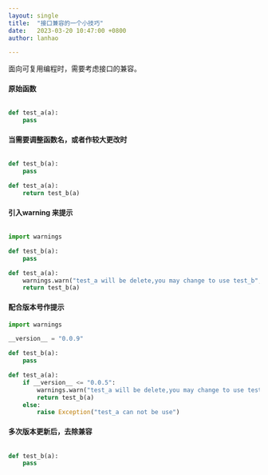 ```yaml
---
layout: single
title:  "接口兼容的一个小技巧"
date:   2023-03-20 10:47:00 +0800
author: lanhao

---
```


面向可复用编程时，需要考虑接口的兼容。


#### 原始函数

```python

def test_a(a):
    pass

```

#### 当需要调整函数名，或者作较大更改时

```python

def test_b(a):
    pass

def test_a(a):
    return test_b(a)

```

#### 引入warning 来提示

```python

import warnings

def test_b(a):
    pass

def test_a(a):
    warnings.warn("test_a will be delete,you may change to use test_b",stacklevel=2)
    return test_b(a)

```

#### 配合版本号作提示

```python
import warnings

__version__ = "0.0.9"

def test_b(a):
    pass

def test_a(a):
    if __version__ <= "0.0.5":
        warnings.warn("test_a will be delete,you may change to use test_b",stacklevel=2)
        return test_b(a)
    else:
        raise Exception("test_a can not be use")
```

#### 多次版本更新后，去除兼容

```python

def test_b(a):
    pass

```

